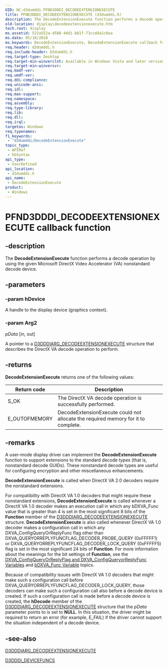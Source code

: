 ```yaml
---
UID: NC:d3dumddi.PFND3DDDI_DECODEEXTENSIONEXECUTE
title: PFND3DDDI_DECODEEXTENSIONEXECUTE (d3dumddi.h)
description: The DecodeExtensionExecute function performs a decode operation by using the given Microsoft DirectX Video Accelerator (VA) nonstandard decode device.
old-location: display\decodeextensionexecute.htm
tech.root: display
ms.assetid: 522a552a-4588-4dd1-b81f-73ccd4a1c0aa
ms.date: 05/10/2018
ms.keywords: DecodeExtensionExecute, DecodeExtensionExecute callback function [Display Devices], PFND3DDDI_DECODEEXTENSIONEXECUTE, PFND3DDDI_DECODEEXTENSIONEXECUTE callback, UserModeDisplayDriver_Functions_426d4fa5-389b-4aca-a1c9-233d3a54b949.xml, d3dumddi/DecodeExtensionExecute, display.decodeextensionexecute
req.header: d3dumddi.h
req.include-header: D3dumddi.h
req.target-type: Desktop
req.target-min-winverclnt: Available in Windows Vista and later versions of the Windows operating systems.
req.target-min-winversvr: 
req.kmdf-ver: 
req.umdf-ver: 
req.ddi-compliance: 
req.unicode-ansi: 
req.idl: 
req.max-support: 
req.namespace: 
req.assembly: 
req.type-library: 
req.lib: 
req.dll: 
req.irql: 
targetos: Windows
req.typenames: 
f1_keywords:
 - "d3dumddi/DecodeExtensionExecute"
topic_type:
 - APIRef
 - kbSyntax
api_type:
 - UserDefined
api_location:
 - d3dumddi.h
api_name:
 - DecodeExtensionExecute
product:
 - Windows
---
```


# PFND3DDDI_DECODEEXTENSIONEXECUTE callback function

## -description

The <b>DecodeExtensionExecute</b> function performs a decode operation by using the given Microsoft DirectX Video Accelerator (VA) nonstandard decode device.

## -parameters

### -param hDevice

A handle to the display device (graphics context).

### -param Arg2

*pData* [in, out]

A pointer to a <a href="https://docs.microsoft.com/windows-hardware/drivers/ddi/d3dumddi/ns-d3dumddi-_d3dddiarg_decodeextensionexecute">D3DDDIARG_DECODEEXTENSIONEXECUTE</a> structure that describes the DirectX VA decode operation to perform.

## -returns

<b>DecodeExtensionExecute</b> returns one of the following values:

|Return code|Description|
|--- |--- |
|S_OK|The DirectX VA decode operation is successfully performed.|
|E_OUTOFMEMORY|DecodeExtensionExecute could not allocate the required memory for it to complete.|

## -remarks

A user-mode display driver can implement the <b>DecodeExtensionExecute</b> function to support extensions to the standard decode types (that is, nonstandard decode GUIDs). These nonstandard decode types are useful for configuring encryption and other miscellaneous enhancements. 

<b>DecodeExtensionExecute</b> is called when DirectX VA 2.0 decoders require the nonstandard extensions.

For compatibility with DirectX VA 1.0 decoders that might require these nonstandard extensions, <b>DecodeExtensionExecute</b> is called whenever a DirectX VA 1.0 decoder makes an execution call in which any bDXVA_Func value that is greater than 4 is set in the most significant 8 bits of the <b>Function</b> member of the <a href="https://docs.microsoft.com/windows-hardware/drivers/ddi/d3dumddi/ns-d3dumddi-_d3dddiarg_decodeextensionexecute">D3DDDIARG_DECODEEXTENSIONEXECUTE</a> structure. <b>DecodeExtensionExecute</b> is also called whenever DirectX VA 1.0 decoder makes a configuration call in which any DXVA_ConfigQueryOrReplyFunc flag other than DXVA_QUERYORREPLYFUNCFLAG_DECODER_PROBE_QUERY (0xFFFFF1) or DXVA_QUERYORREPLYFUNCFLAG_DECODER_LOCK_QUERY (0xFFFFF5) flag is set in the most significant 24 bits of <b>Function</b>. For more information about the meanings for the bit settings of <b>Function</b>, see the <a href="https://docs.microsoft.com/windows-hardware/drivers/display/dxva-configqueryorreplyflag-and-dxva-configqueryorreplyfunc-variables">DXVA_ConfigQueryOrReplyFlag and DXVA_ConfigQueryorReplyFunc Variables</a> and <a href="https://docs.microsoft.com/windows-hardware/drivers/display/bdxva-func-variable">bDXVA_Func Variable</a> topics. 

Because of compatibility issues with DirectX VA 1.0 decoders that might make such a configuration call before DXVA_QUERYORREPLYFUNCFLAG_DECODER_LOCK_QUERY, those decoders can make such a configuration call also before a decode device is created. If such a configuration call is made before a decode device is created, the <b>hDecode</b> member of the <a href="https://docs.microsoft.com/windows-hardware/drivers/ddi/d3dumddi/ns-d3dumddi-_d3dddiarg_decodeextensionexecute">D3DDDIARG_DECODEEXTENSIONEXECUTE</a> structure that the <i>pData</i> parameter points to is set to <b>NULL</b>. In this situation, the driver might be required to return an error (for example, E_FAIL) if the driver cannot support the situation independent of a decode device.

## -see-also

<a href="https://docs.microsoft.com/windows-hardware/drivers/ddi/d3dumddi/ns-d3dumddi-_d3dddiarg_decodeextensionexecute">D3DDDIARG_DECODEEXTENSIONEXECUTE</a>



<a href="https://docs.microsoft.com/windows-hardware/drivers/ddi/d3dumddi/ns-d3dumddi-_d3dddi_devicefuncs">D3DDDI_DEVICEFUNCS</a>

